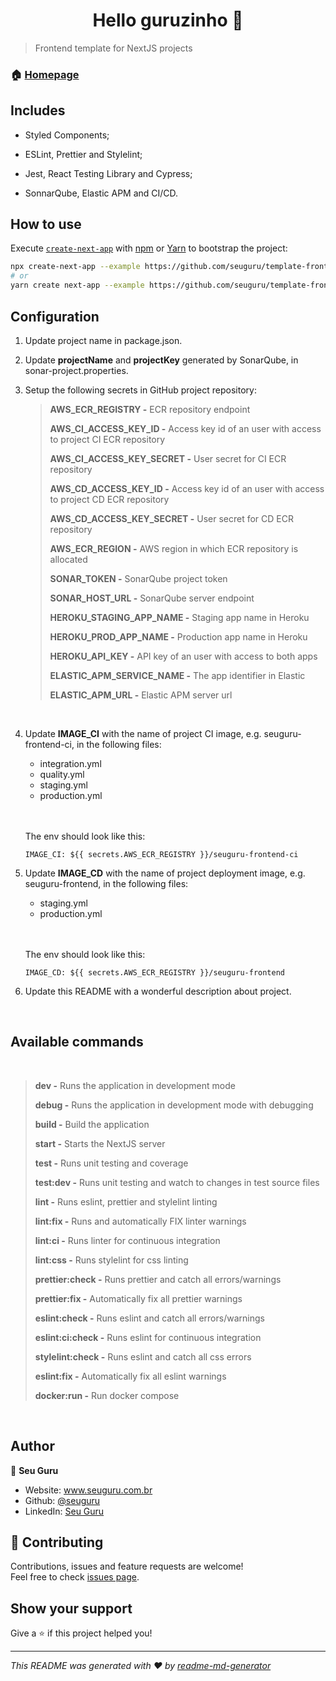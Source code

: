 <h1 align="center">Hello guruzinho 👋</h1>
<p>
</p>

> Frontend template for NextJS projects

### 🏠 [Homepage](https://www.seuguru.com.br)

## Includes

* Styled Components;

* ESLint, Prettier and Stylelint;

* Jest, React Testing Library and Cypress;

* SonnarQube, Elastic APM and CI/CD.

## How to use

Execute [`create-next-app`](https://github.com/vercel/next.js/tree/canary/packages/create-next-app) with [npm](https://docs.npmjs.com/cli/init) or [Yarn](https://yarnpkg.com/lang/en/docs/cli/create/) to bootstrap the project:

```bash
npx create-next-app --example https://github.com/seuguru/template-frontend-nextjs project_name
# or
yarn create next-app --example https://github.com/seuguru/template-frontend-nextjs project_name
```

## Configuration

1. Update project name in package.json.

2. Update **projectName** and **projectKey** generated by SonarQube, in sonar-project.properties.

3. Setup the following secrets in GitHub project repository:
    > **AWS_ECR_REGISTRY -** ECR repository endpoint
    >
    > **AWS_CI_ACCESS_KEY_ID -** Access key id of an user with access to project CI ECR repository
    >
    > **AWS_CI_ACCESS_KEY_SECRET -** User secret for CI ECR repository
    >
    > **AWS_CD_ACCESS_KEY_ID -** Access key id of an user with access to project CD ECR repository
    >
    > **AWS_CD_ACCESS_KEY_SECRET -** User secret for CD ECR repository
    >
    > **AWS_ECR_REGION -** AWS region in which ECR repository is allocated
    >
    > **SONAR_TOKEN -** SonarQube project token
    >
    > **SONAR_HOST_URL -** SonarQube server endpoint
    >
    > **HEROKU_STAGING_APP_NAME -** Staging app name in Heroku
    >
    > **HEROKU_PROD_APP_NAME -** Production app name in Heroku
    >
    > **HEROKU_API_KEY -** API key of an user with access to both apps
    >
    > **ELASTIC_APM_SERVICE_NAME -** The app identifier in Elastic
    >
    > **ELASTIC_APM_URL -** Elastic APM server url

<br/>

4. Update **IMAGE_CI** with the name of project CI image, e.g. seuguru-frontend-ci, in the following files:
    * integration.yml
    * quality.yml
    * staging.yml
    * production.yml
    <br/>
    <br/>

    The env should look like this:

    `IMAGE_CI: ${{ secrets.AWS_ECR_REGISTRY }}/seuguru-frontend-ci`

5. Update **IMAGE_CD** with the name of project deployment image, e.g. seuguru-frontend, in the following files:
    * staging.yml
    * production.yml
    <br/>
    <br/>

    The env should look like this:

    `IMAGE_CD: ${{ secrets.AWS_ECR_REGISTRY }}/seuguru-frontend`

6. Update this README with a wonderful description about project.

<br/>

## Available commands
<br/>

> **dev -** Runs the application in development mode
>
> **debug -** Runs the application in development mode with debugging
>
> **build -** Build the application
>
>
> **start -** Starts the NextJS server
>
> **test -** Runs unit testing and coverage
>
> **test:dev -** Runs unit testing and watch to changes in test source files
>
> **lint -** Runs eslint, prettier and stylelint linting
>
> **lint:fix -** Runs and automatically FIX linter warnings
>
> **lint:ci -** Runs linter for continuous integration
>
> **lint:css -** Runs stylelint for css linting
>
> **prettier:check -** Runs prettier and catch all errors/warnings
>
> **prettier:fix -** Automatically fix all prettier warnings
>
> **eslint:check -** Runs eslint and catch all errors/warnings
>
> **eslint:ci:check -** Runs eslint for continuous integration
>
> **stylelint:check -** Runs eslint and catch all css errors
>
> **eslint:fix -** Automatically fix all eslint warnings
>
> **docker:run -** Run docker compose

<br/>

## Author

👤 **Seu Guru**

* Website: www.seuguru.com.br
* Github: [@seuguru](https://github.com/seuguru)
* LinkedIn: [Seu Guru](https://www.linkedin.com\/company\/seu-guru)

## 🤝 Contributing

Contributions, issues and feature requests are welcome!<br />Feel free to check [issues page](https://github.com/seuguru/template-frontend-nextjs/issues).

## Show your support

Give a ⭐️ if this project helped you!

***
_This README was generated with ❤️ by [readme-md-generator](https://github.com/kefranabg/readme-md-generator)_

